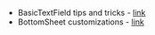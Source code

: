 - BasicTextField tips and tricks - [link](https://proandroiddev.com/command-your-user-inputs-with-jetpack-compose-text-field-features-hidden-in-plain-sight-47aaacc56aaf)
- BottomSheet customizations - [link](https://medium.com/turo-engineering/customizable-bottom-sheet-with-flexible-configuration-for-compose-36953b10b758)